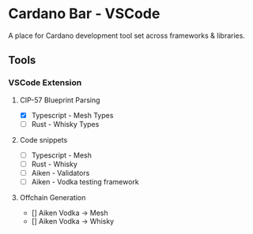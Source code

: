 # Cardano Bar - VSCode

A place for Cardano development tool set across frameworks & libraries.

## Tools

### VSCode Extension

1. CIP-57 Blueprint Parsing

   - [x] Typescript - Mesh Types
   - [ ] Rust - Whisky Types

2. Code snippets

   - [ ] Typescript - Mesh
   - [ ] Rust - Whisky
   - [ ] Aiken - Validators
   - [ ] Aiken - Vodka testing framework

3. Offchain Generation

   - [] Aiken Vodka -> Mesh
   - [] Aiken Vodka -> Whisky
